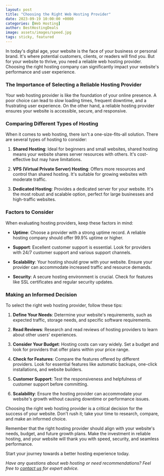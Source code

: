 ```yaml
---
layout: post
title: "Choosing the Right Web Hosting Provider"
date: 2023-09-19 10:00:00 +0000
categories: [Web Hosting]
author: BestHostingDeals
image: assets/images/speed.jpg
tags: sticky, featured
---
```


In today's digital age, your website is the face of your business or personal brand. It's where potential customers, clients, or readers will find you. But for your website to thrive, you need a reliable web hosting provider. Choosing the right hosting company can significantly impact your website's performance and user experience.

### The Importance of Selecting a Reliable Hosting Provider

Your web hosting provider is like the foundation of your online presence. A poor choice can lead to slow loading times, frequent downtime, and a frustrating user experience. On the other hand, a reliable hosting provider ensures your website is accessible, secure, and responsive.

### Comparing Different Types of Hosting

When it comes to web hosting, there isn't a one-size-fits-all solution. There are several types of hosting to consider:

1. **Shared Hosting**: Ideal for beginners and small websites, shared hosting means your website shares server resources with others. It's cost-effective but may have limitations.

2. **VPS (Virtual Private Server) Hosting**: Offers more resources and control than shared hosting. It's suitable for growing websites with moderate traffic.

3. **Dedicated Hosting**: Provides a dedicated server for your website. It's the most robust and scalable option, perfect for large businesses and high-traffic websites.

### Factors to Consider

When evaluating hosting providers, keep these factors in mind:

- **Uptime**: Choose a provider with a strong uptime record. A reliable hosting company should offer 99.9% uptime or higher.

- **Support**: Excellent customer support is essential. Look for providers with 24/7 customer support and various support channels.

- **Scalability**: Your hosting should grow with your website. Ensure your provider can accommodate increased traffic and resource demands.

- **Security**: A secure hosting environment is crucial. Check for features like SSL certificates and regular security updates.

### Making an Informed Decision

To select the right web hosting provider, follow these tips:

1. **Define Your Needs**: Determine your website's requirements, such as expected traffic, storage needs, and specific software requirements.

2. **Read Reviews**: Research and read reviews of hosting providers to learn about other users' experiences.

3. **Consider Your Budget**: Hosting costs can vary widely. Set a budget and look for providers that offer plans within your price range.

4. **Check for Features**: Compare the features offered by different providers. Look for essential features like automatic backups, one-click installations, and website builders.

5. **Customer Support**: Test the responsiveness and helpfulness of customer support before committing.

6. **Scalability**: Ensure the hosting provider can accommodate your website's growth without causing downtime or performance issues.

Choosing the right web hosting provider is a critical decision for the success of your website. Don't rush it; take your time to research, compare, and make an informed choice.

Remember that the right hosting provider should align with your website's needs, budget, and future growth plans. Make the investment in reliable hosting, and your website will thank you with speed, security, and seamless performance.

Start your journey towards a better hosting experience today.

*Have any questions about web hosting or need recommendations? Feel free to [contact us](mailto:michael.honey18@gmail.com) for expert advice.*
